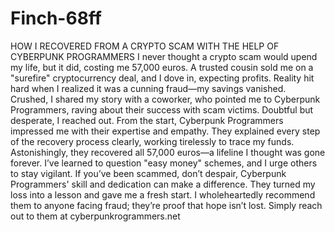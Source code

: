 # Finch-68ff
HOW I RECOVERED FROM A CRYPTO SCAM WITH THE HELP OF CYBERPUNK PROGRAMMERS
I never thought a crypto scam would upend my life, but it did, costing me 57,000 euros. A trusted cousin sold me on a "surefire" cryptocurrency deal, and I dove in, expecting profits. Reality hit hard when I realized it was a cunning fraud—my savings vanished. Crushed, I shared my story with a coworker, who pointed me to Cyberpunk Programmers, raving about their success with scam victims. Doubtful but desperate, I reached out. From the start, Cyberpunk Programmers impressed me with their expertise and empathy. They explained every step of the recovery process clearly, working tirelessly to trace my funds. Astonishingly, they recovered all 57,000 euros—a lifeline I thought was gone forever. I’ve learned to question "easy money" schemes, and I urge others to stay vigilant. If you’ve been scammed, don’t despair, Cyberpunk Programmers' skill and dedication can make a difference. They turned my loss into a lesson and gave me a fresh start. I wholeheartedly recommend them to anyone facing fraud; they’re proof that hope isn’t lost. Simply reach out to them at cyberpunkrogrammers.net
